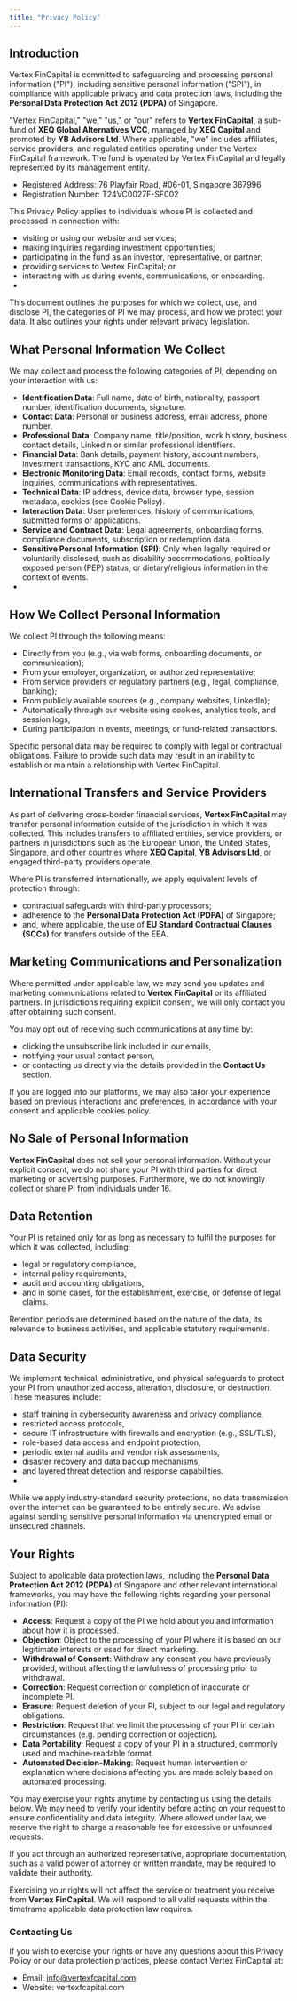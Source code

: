 ```yaml
---
title: "Privacy Policy"
---
```


## **Introduction**

Vertex FinCapital is committed to safeguarding and processing personal information ("PI"), including sensitive personal information ("SPI"), in compliance with applicable privacy and data protection laws, including the **Personal Data Protection Act 2012 (PDPA)** of Singapore.

"Vertex FinCapital," "we," "us," or "our" refers to **Vertex FinCapital**, a sub-fund of **XEQ Global Alternatives VCC**, managed by **XEQ Capital** and promoted by **YB Advisors Ltd**. Where applicable, "we" includes affiliates, service providers, and regulated entities operating under the Vertex FinCapital framework. The fund is operated by Vertex FinCapital and legally represented by its management entity.

- Registered Address: 76 Playfair Road, #06-01, Singapore 367996
- Registration Number: T24VC0027F-SF002

This Privacy Policy applies to individuals whose PI is collected and processed in connection with:

- visiting or using our website and services;
- making inquiries regarding investment opportunities;
- participating in the fund as an investor, representative, or partner;
- providing services to Vertex FinCapital; or
- interacting with us during events, communications, or onboarding.
-

This document outlines the purposes for which we collect, use, and disclose PI, the categories of PI we may process, and how we protect your data. It also outlines your rights under relevant privacy legislation.

## **What Personal Information We Collect**

We may collect and process the following categories of PI, depending on your interaction with us:

- **Identification Data**: Full name, date of birth, nationality, passport number, identification documents, signature.
- **Contact Data**: Personal or business address, email address, phone number.
- **Professional Data**: Company name, title/position, work history, business contact details, LinkedIn or similar professional identifiers.
- **Financial Data**: Bank details, payment history, account numbers, investment transactions, KYC and AML documents.
- **Electronic Monitoring Data**: Email records, contact forms, website inquiries, communications with representatives.
- **Technical Data**: IP address, device data, browser type, session metadata, cookies (see Cookie Policy).
- **Interaction Data**: User preferences, history of communications, submitted forms or applications.
- **Service and Contract Data**: Legal agreements, onboarding forms, compliance documents, subscription or redemption data.
- **Sensitive Personal Information (SPI)**: Only when legally required or voluntarily disclosed, such as disability accommodations, politically exposed person (PEP) status, or dietary/religious information in the context of events.
-

## **How We Collect Personal Information**

We collect PI through the following means:

- Directly from you (e.g., via web forms, onboarding documents, or communication);
- From your employer, organization, or authorized representative;
- From service providers or regulatory partners (e.g., legal, compliance, banking);
- From publicly available sources (e.g., company websites, LinkedIn);
- Automatically through our website using cookies, analytics tools, and session logs;
- During participation in events, meetings, or fund-related transactions.

Specific personal data may be required to comply with legal or contractual obligations. Failure to provide such data may result in an inability to establish or maintain a relationship with Vertex FinCapital.

## **International Transfers and Service Providers**

As part of delivering cross-border financial services, **Vertex FinCapital** may transfer personal information outside of the jurisdiction in which it was collected. This includes transfers to affiliated entities, service providers, or partners in jurisdictions such as the European Union, the United States, Singapore, and other countries where **XEQ Capital**, **YB Advisors Ltd**, or engaged third-party providers operate.

Where PI is transferred internationally, we apply equivalent levels of protection through:

- contractual safeguards with third-party processors;
- adherence to the **Personal Data Protection Act (PDPA)** of Singapore;
- and, where applicable, the use of **EU Standard Contractual Clauses (SCCs)** for transfers outside of the EEA.

## **Marketing Communications and Personalization**

Where permitted under applicable law, we may send you updates and marketing communications related to **Vertex FinCapital** or its affiliated partners. In jurisdictions requiring explicit consent, we will only contact you after obtaining such consent.

You may opt out of receiving such communications at any time by:

- clicking the unsubscribe link included in our emails,
- notifying your usual contact person,
- or contacting us directly via the details provided in the **Contact Us** section.

If you are logged into our platforms, we may also tailor your experience based on previous interactions and preferences, in accordance with your consent and applicable cookies policy.

## **No Sale of Personal Information**

**Vertex FinCapital** does not sell your personal information. Without your explicit consent, we do not share your PI with third parties for direct marketing or advertising purposes. Furthermore, we do not knowingly collect or share PI from individuals under 16.

## **Data Retention**

Your PI is retained only for as long as necessary to fulfil the purposes for which it was collected, including:

- legal or regulatory compliance,
- internal policy requirements,
- audit and accounting obligations,
- and in some cases, for the establishment, exercise, or defense of legal claims.

Retention periods are determined based on the nature of the data, its relevance to business activities, and applicable statutory requirements.

## **Data Security**

We implement technical, administrative, and physical safeguards to protect your PI from unauthorized access, alteration, disclosure, or destruction. These measures include:

- staff training in cybersecurity awareness and privacy compliance,
- restricted access protocols,
- secure IT infrastructure with firewalls and encryption (e.g., SSL/TLS),
- role-based data access and endpoint protection,
- periodic external audits and vendor risk assessments,
- disaster recovery and data backup mechanisms,
- and layered threat detection and response capabilities.
-

While we apply industry-standard security protections, no data transmission over the internet can be guaranteed to be entirely secure. We advise against sending sensitive personal information via unencrypted email or unsecured channels.

## **Your Rights**

Subject to applicable data protection laws, including the **Personal Data Protection Act 2012 (PDPA)** of Singapore and other relevant international frameworks, you may have the following rights regarding your personal information (PI):

- **Access**: Request a copy of the PI we hold about you and information about how it is processed.
- **Objection**: Object to the processing of your PI where it is based on our legitimate interests or used for direct marketing.
- **Withdrawal of Consent**: Withdraw any consent you have previously provided, without affecting the lawfulness of processing prior to withdrawal.
- **Correction**: Request correction or completion of inaccurate or incomplete PI.
- **Erasure**: Request deletion of your PI, subject to our legal and regulatory obligations.
- **Restriction**: Request that we limit the processing of your PI in certain circumstances (e.g. pending correction or objection).
- **Data Portability**: Request a copy of your PI in a structured, commonly used and machine-readable format.
- **Automated Decision-Making**: Request human intervention or explanation where decisions affecting you are made solely based on automated processing.

You may exercise your rights anytime by contacting us using the details below. We may need to verify your identity before acting on your request to ensure confidentiality and data integrity. Where allowed under law, we reserve the right to charge a reasonable fee for excessive or unfounded requests.

If you act through an authorized representative, appropriate documentation, such as a valid power of attorney or written mandate, may be required to validate their authority.

Exercising your rights will not affect the service or treatment you receive from **Vertex FinCapital**. We will respond to all valid requests within the timeframe applicable data protection law requires.

### **Contacting Us**

If you wish to exercise your rights or have any questions about this Privacy Policy or our data protection practices, please contact Vertex FinCapital at:

- Email: info@vertexfcapital.com
- Website: vertexfcapital.com
